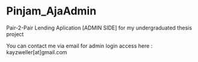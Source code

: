 # Pinjam_AjaAdmin
Pair-2-Pair Lending Aplication [ADMIN SIDE] for my undergraduated thesis project

You can contact me via email for admin login access here :
kayzweller[at]gmail.com
